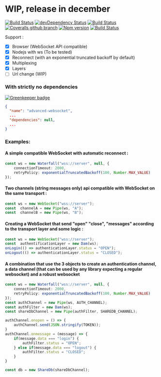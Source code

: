 # WIP, release in december

[![Build Status](https://img.shields.io/travis/dcharbonnier/advanced-websocket/master.svg?style=flat-square)](https://travis-ci.org/dcharbonnier/advanced-websocket)
[![devDependency Status](https://img.shields.io/david/dev/dcharbonnier/advanced-websocket.svg?style=flat-square)](https://david-dm.org/dcharbonnier/advanced-websocket#info=devDependencies)
[![Build Status](https://saucelabs.com/buildstatus/dcc)](https://saucelabs.com/beta/builds/531985a1f22d43c2b80a0beb38d72b5a)
[![Coveralls github branch](https://img.shields.io/coveralls/github/dcharbonnier/advanced-websocket/master.svg)]()
[![Npm version](https://img.shields.io/npm/v/advanced-websocket.svg)](https://www.npmjs.com/package/advanced-websocket)
[![Build Status](https://saucelabs.com/browser-matrix/dcc.svg)](https://saucelabs.com/beta/builds/531985a1f22d43c2b80a0beb38d72b5a)

Support :

- [x] Browser (WebSocket API compatible)
- [x] Nodejs with ws (To be tested)
- [x] Reconnect (with an exponential truncated backoff by default)
- [x] Multiplexing
- [x] Layers
- [ ] Url change (WIP)

### With strictly no dependencies

[![Greenkeeper badge](https://badges.greenkeeper.io/dcharbonnier/advanced-websocket.svg)](https://greenkeeper.io/)
```json
{
  "name": "advanced-websocket",
  ...
  "dependencies": null,
  ...
}
```

### Examples:
#### A simple compatible WebSocket with automatic reconnect :

```typescript
const ws = new Waterfall("wss://server", null, {
    connectionTimeout: 2000,
    retryPolicy: exponentialTruncatedBackoff(100, Number.MAX_VALUE)
});
```

#### Two channels (string messages only) api compatible with WebSocket on the same transport :

```typescript
const ws = new WebSocket("wss://server");
const  channelA = new Pipe(ws, "A");
const  channelB = new Pipe(ws, "B");
```

#### Creating a WebSocket that send "open" "close", "messages" according to the transport layer and some logic :

```typescript
const ws = new WebSocket("wss://server");
const  authentificationLayer = new Dam(ws);
onLogin(() => authenticationLayer.status = "OPEN");
onLogout(() => authenticationLayer.status = "CLOSED");
```

#### A combination that use the 3 objects to create an authentication channel, a data channel (that can be used by any library expecting a regular websocket) and a robust websocket

```typescript
const ws = new Waterfall("wss://server", null, {
    connectionTimeout: 2000,
    retryPolicy: exponentialTruncatedBackoff(100, Number.MAX_VALUE)
});
const authChannel = new Pipe(ws, AUTH_CHANNEL);
const authFilter = new Dam(ws);
const shareDbChannel = new Pipe(authFilter, SHAREDB_CHANNEL);

authChannel.onopen = () => {
    authChannel.send(JSON.stringify(TOKEN));    
}
authChannel.onmessage = (message) => {
    if(message.data === "login") {
        authFilter.status = "OPEN";
    } else if(message.data === "logout") {
        authFilter.status = "CLOSED";
    }
}

const db = new ShareDb(shareDbChannel);
```
 
